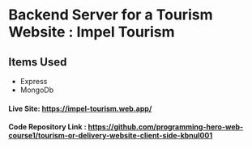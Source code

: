 # Backend Server for a Tourism Website : Impel Tourism

## Items Used

* Express
* MongoDb

#### Live Site: https://impel-tourism.web.app/

#### Code Repository Link : https://github.com/programming-hero-web-course1/tourism-or-delivery-website-client-side-kbnul001
